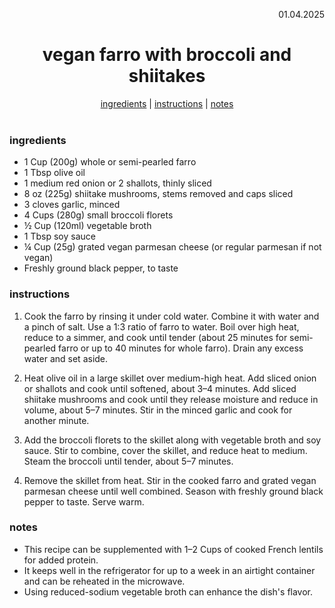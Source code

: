 <p align="right">01.04.2025</p>

<h1 align="center">vegan farro with broccoli and shiitakes</h1>

<div align="center">
  <a href="#ingredients">ingredients</a> | 
  <a href="#instructions">instructions</a> | 
  <a href="#notes">notes</a>
</div>
<br>

### ingredients
- 1 Cup (200g) whole or semi-pearled farro  
- 1 Tbsp olive oil  
- 1 medium red onion or 2 shallots, thinly sliced  
- 8 oz (225g) shiitake mushrooms, stems removed and caps sliced  
- 3 cloves garlic, minced  
- 4 Cups (280g) small broccoli florets  
- ½ Cup (120ml) vegetable broth  
- 1 Tbsp soy sauce  
- ¼ Cup (25g) grated vegan parmesan cheese (or regular parmesan if not vegan)  
- Freshly ground black pepper, to taste  

### instructions
1. Cook the farro by rinsing it under cold water. Combine it with water and a pinch of salt. Use a 1:3 ratio of farro to water. Boil over high heat, reduce to a simmer, and cook until tender (about 25 minutes for semi-pearled farro or up to 40 minutes for whole farro). Drain any excess water and set aside.

2. Heat olive oil in a large skillet over medium-high heat. Add sliced onion or shallots and cook until softened, about 3–4 minutes. Add sliced shiitake mushrooms and cook until they release moisture and reduce in volume, about 5–7 minutes. Stir in the minced garlic and cook for another minute.

3. Add the broccoli florets to the skillet along with vegetable broth and soy sauce. Stir to combine, cover the skillet, and reduce heat to medium. Steam the broccoli until tender, about 5–7 minutes.

4. Remove the skillet from heat. Stir in the cooked farro and grated vegan parmesan cheese until well combined. Season with freshly ground black pepper to taste. Serve warm.

### notes
- This recipe can be supplemented with 1–2 Cups of cooked French lentils for added protein.  
- It keeps well in the refrigerator for up to a week in an airtight container and can be reheated in the microwave.  
- Using reduced-sodium vegetable broth can enhance the dish's flavor.  
